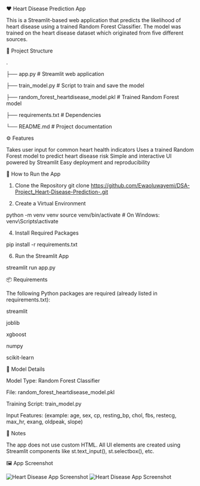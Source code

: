❤️ Heart Disease Prediction App

This is a Streamlit-based web application that predicts the likelihood of heart disease using a trained Random Forest Classifier. The model was trained on the heart disease dataset which originated from five different sources.

📁 Project Structure

.

├── app.py                                  # Streamlit web application

├── train_model.py                          # Script to train and save the model

├── random_forest_heartdisease_model.pkl    # Trained Random Forest model

├── requirements.txt                        # Dependencies

└── README.md                               # Project documentation


⚙️ Features

Takes user input for common heart health indicators
Uses a trained Random Forest model to predict heart disease risk
Simple and interactive UI powered by Streamlit
Easy deployment and reproducibility


🚀 How to Run the App

1. Clone the Repository
git clone https://github.com/Ewaoluwayemi/DSA-Project_Heart-Disease-Prediction-.git


3. Create a Virtual Environment
   
python -m venv venv
source venv/bin/activate       # On Windows: venv\Scripts\activate


4. Install Required Packages
   
pip install -r requirements.txt


6. Run the Streamlit App

streamlit run app.py


📦 Requirements

The following Python packages are required (already listed in requirements.txt):

streamlit

joblib

xgboost

numpy

scikit-learn


🧠 Model Details

Model Type: Random Forest Classifier

File: random_forest_heartdisease_model.pkl

Training Script: train_model.py

Input Features: (example: age, sex, cp, resting_bp, chol, fbs, restecg,
                            max_hr, exang, oldpeak, slope)


📝 Notes

The app does not use custom HTML. All UI elements are created using Streamlit components like st.text_input(), st.selectbox(), etc.


🖼️ App Screenshot

![Heart Disease App Screenshot](images/heart-disease-app-screenshot.png)
![Heart Disease App Screenshot](images/heart-disease-app-screenshot.png1)
